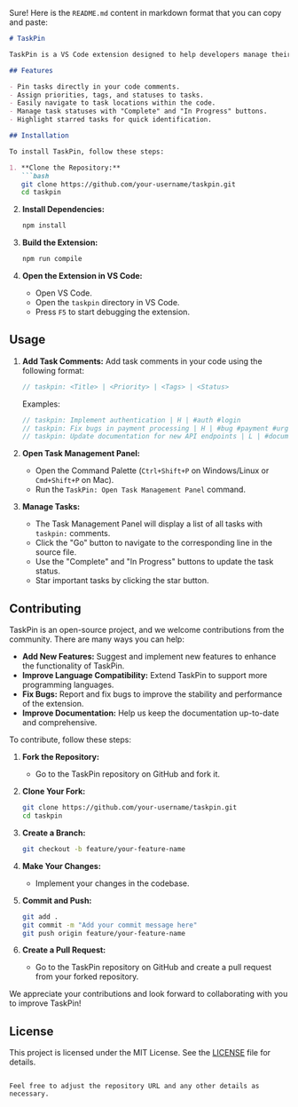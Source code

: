 Sure! Here is the `README.md` content in markdown format that you can copy and paste:

```markdown
# TaskPin

TaskPin is a VS Code extension designed to help developers manage their tasks seamlessly within the editor. It allows you to pin and manage tasks directly in your code comments, providing a convenient way to keep track of what needs to be done. The extension supports various task attributes, including priority, tags, status, and starring important tasks.

## Features

- Pin tasks directly in your code comments.
- Assign priorities, tags, and statuses to tasks.
- Easily navigate to task locations within the code.
- Manage task statuses with "Complete" and "In Progress" buttons.
- Highlight starred tasks for quick identification.

## Installation

To install TaskPin, follow these steps:

1. **Clone the Repository:**
   ```bash
   git clone https://github.com/your-username/taskpin.git
   cd taskpin
   ```

2. **Install Dependencies:**
   ```bash
   npm install
   ```

3. **Build the Extension:**
   ```bash
   npm run compile
   ```

4. **Open the Extension in VS Code:**
   - Open VS Code.
   - Open the `taskpin` directory in VS Code.
   - Press `F5` to start debugging the extension.

## Usage

1. **Add Task Comments:**
   Add task comments in your code using the following format:
   ```typescript
   // taskpin: <Title> | <Priority> | <Tags> | <Status>
   ```
   Examples:
   ```typescript
   // taskpin: Implement authentication | H | #auth #login
   // taskpin: Fix bugs in payment processing | H | #bug #payment #urgent | starred
   // taskpin: Update documentation for new API endpoints | L | #documentation #api | C
   ```

2. **Open Task Management Panel:**
   - Open the Command Palette (`Ctrl+Shift+P` on Windows/Linux or `Cmd+Shift+P` on Mac).
   - Run the `TaskPin: Open Task Management Panel` command.

3. **Manage Tasks:**
   - The Task Management Panel will display a list of all tasks with `taskpin:` comments.
   - Click the "Go" button to navigate to the corresponding line in the source file.
   - Use the "Complete" and "In Progress" buttons to update the task status.
   - Star important tasks by clicking the star button.

## Contributing

TaskPin is an open-source project, and we welcome contributions from the community. There are many ways you can help:

- **Add New Features:** Suggest and implement new features to enhance the functionality of TaskPin.
- **Improve Language Compatibility:** Extend TaskPin to support more programming languages.
- **Fix Bugs:** Report and fix bugs to improve the stability and performance of the extension.
- **Improve Documentation:** Help us keep the documentation up-to-date and comprehensive.

To contribute, follow these steps:

1. **Fork the Repository:**
   - Go to the TaskPin repository on GitHub and fork it.

2. **Clone Your Fork:**
   ```bash
   git clone https://github.com/your-username/taskpin.git
   cd taskpin
   ```

3. **Create a Branch:**
   ```bash
   git checkout -b feature/your-feature-name
   ```

4. **Make Your Changes:**
   - Implement your changes in the codebase.

5. **Commit and Push:**
   ```bash
   git add .
   git commit -m "Add your commit message here"
   git push origin feature/your-feature-name
   ```

6. **Create a Pull Request:**
   - Go to the TaskPin repository on GitHub and create a pull request from your forked repository.

We appreciate your contributions and look forward to collaborating with you to improve TaskPin!

## License

This project is licensed under the MIT License. See the [LICENSE](LICENSE) file for details.
```

Feel free to adjust the repository URL and any other details as necessary.